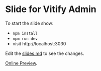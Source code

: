 # Slide for Vitify Admin 

To start the slide show:

- `npm install`
- `npm run dev`
- visit http://localhost:3030

Edit the [slides.md](./slides.md) to see the changes.

[Online Preview](https://kingyue737.github.io/vitify-slide/).
